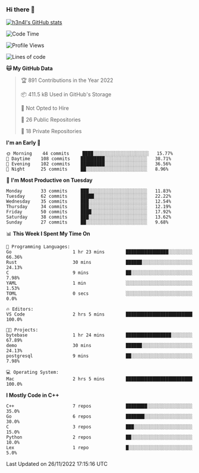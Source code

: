 ### Hi there 👋

[![h3n4l's GitHub stats](https://github-readme-stats.vercel.app/api?username=h3n4l&count_private=true&show_icons=true&theme=radical)](https://github.com/h3n4l/github-readme-stats)

<!--START_SECTION:waka-->
![Code Time](http://img.shields.io/badge/Code%20Time-773%20hrs%206%20mins-blue)

![Profile Views](http://img.shields.io/badge/Profile%20Views-0-blue)

![Lines of code](https://img.shields.io/badge/From%20Hello%20World%20I%27ve%20Written-44%20Thousand%20lines%20of%20code-blue)

**🐱 My GitHub Data** 

> 🏆 891 Contributions in the Year 2022
 > 
> 📦 411.5 kB Used in GitHub's Storage 
 > 
> 🚫 Not Opted to Hire
 > 
> 📜 26 Public Repositories 
 > 
> 🔑 18 Private Repositories  
 > 
**I'm an Early 🐤** 

```text
🌞 Morning    44 commits     ████░░░░░░░░░░░░░░░░░░░░░   15.77% 
🌆 Daytime    108 commits    █████████░░░░░░░░░░░░░░░░   38.71% 
🌃 Evening    102 commits    █████████░░░░░░░░░░░░░░░░   36.56% 
🌙 Night      25 commits     ██░░░░░░░░░░░░░░░░░░░░░░░   8.96%

```
📅 **I'm Most Productive on Tuesday** 

```text
Monday       33 commits     ███░░░░░░░░░░░░░░░░░░░░░░   11.83% 
Tuesday      62 commits     █████░░░░░░░░░░░░░░░░░░░░   22.22% 
Wednesday    35 commits     ███░░░░░░░░░░░░░░░░░░░░░░   12.54% 
Thursday     34 commits     ███░░░░░░░░░░░░░░░░░░░░░░   12.19% 
Friday       50 commits     ████░░░░░░░░░░░░░░░░░░░░░   17.92% 
Saturday     38 commits     ███░░░░░░░░░░░░░░░░░░░░░░   13.62% 
Sunday       27 commits     ██░░░░░░░░░░░░░░░░░░░░░░░   9.68%

```


📊 **This Week I Spent My Time On** 

```text
💬 Programming Languages: 
Go                       1 hr 23 mins        ████████████████░░░░░░░░░   66.36% 
Rust                     30 mins             ██████░░░░░░░░░░░░░░░░░░░   24.13% 
C                        9 mins              ██░░░░░░░░░░░░░░░░░░░░░░░   7.98% 
YAML                     1 min               ░░░░░░░░░░░░░░░░░░░░░░░░░   1.53% 
TOML                     0 secs              ░░░░░░░░░░░░░░░░░░░░░░░░░   0.0%

🔥 Editors: 
VS Code                  2 hrs 5 mins        █████████████████████████   100.0%

🐱‍💻 Projects: 
bytebase                 1 hr 24 mins        █████████████████░░░░░░░░   67.89% 
demo                     30 mins             ██████░░░░░░░░░░░░░░░░░░░   24.13% 
postgresql               9 mins              ██░░░░░░░░░░░░░░░░░░░░░░░   7.98%

💻 Operating System: 
Mac                      2 hrs 5 mins        █████████████████████████   100.0%

```

**I Mostly Code in C++** 

```text
C++                      7 repos             ████████░░░░░░░░░░░░░░░░░   35.0% 
Go                       6 repos             ███████░░░░░░░░░░░░░░░░░░   30.0% 
C                        3 repos             ███░░░░░░░░░░░░░░░░░░░░░░   15.0% 
Python                   2 repos             ██░░░░░░░░░░░░░░░░░░░░░░░   10.0% 
Lex                      1 repo              █░░░░░░░░░░░░░░░░░░░░░░░░   5.0%

```



 Last Updated on 26/11/2022 17:15:16 UTC
<!--END_SECTION:waka-->


